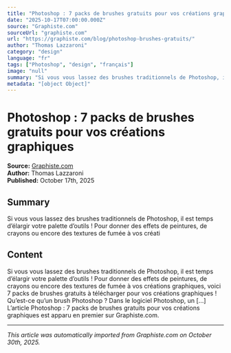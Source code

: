 ```yaml
---
title: "Photoshop : 7 packs de brushes gratuits pour vos créations graphiques"
date: "2025-10-17T07:00:00.000Z"
source: "Graphiste.com"
sourceUrl: "graphiste.com"
url: "https://graphiste.com/blog/photoshop-brushes-gratuits/"
author: "Thomas Lazzaroni"
category: "design"
language: "fr"
tags: ["Photoshop", "design", "français"]
image: "null"
summary: "Si vous vous lassez des brushes traditionnels de Photoshop, il est temps d’élargir votre palette d’outils ! Pour donner des effets de peintures, de crayons ou encore des textures de fumée à vos créati"
metadata: "[object Object]"
---
```


# Photoshop : 7 packs de brushes gratuits pour vos créations graphiques

**Source:** [Graphiste.com](https://graphiste.com/blog/photoshop-brushes-gratuits/)  
**Author:** Thomas Lazzaroni  
**Published:** October 17th, 2025  

## Summary

Si vous vous lassez des brushes traditionnels de Photoshop, il est temps d’élargir votre palette d’outils ! Pour donner des effets de peintures, de crayons ou encore des textures de fumée à vos créati

## Content

Si vous vous lassez des brushes traditionnels de Photoshop, il est temps d’élargir votre palette d’outils ! Pour donner des effets de peintures, de crayons ou encore des textures de fumée à vos créations graphiques, voici 7 packs de brushes gratuits à télécharger pour vos créations graphiques ! Qu’est-ce qu’un brush Photoshop ? Dans le logiciel Photoshop, un […] L’article Photoshop : 7 packs de brushes gratuits pour vos créations graphiques est apparu en premier sur Graphiste.com.

---

*This article was automatically imported from Graphiste.com on October 30th, 2025.*
